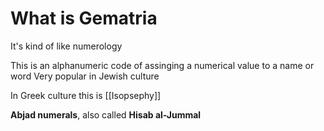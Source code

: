 # What is Gematria

It's kind of like numerology

This is an alphanumeric code of assinging a numerical value to a name or word
Very popular in Jewish culture

In Greek culture this is 
[[Isopsephy]]

**Abjad numerals**, also called **Hisab al-Jummal**